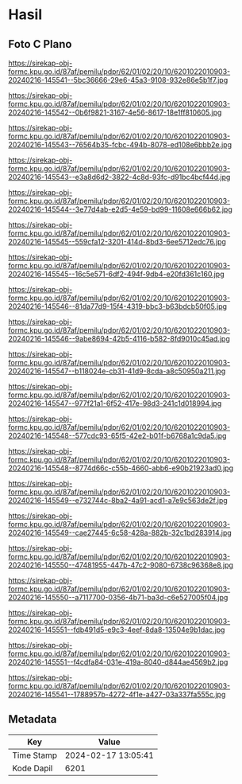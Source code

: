 # Hasil

## Foto C Plano

https://sirekap-obj-formc.kpu.go.id/87af/pemilu/pdpr/62/01/02/20/10/6201022010903-20240216-145541--5bc36666-29e6-45a3-9108-932e86e5b1f7.jpg

https://sirekap-obj-formc.kpu.go.id/87af/pemilu/pdpr/62/01/02/20/10/6201022010903-20240216-145542--0b6f9821-3167-4e56-8617-18e1ff810605.jpg

https://sirekap-obj-formc.kpu.go.id/87af/pemilu/pdpr/62/01/02/20/10/6201022010903-20240216-145543--76564b35-fcbc-494b-8078-ed108e6bbb2e.jpg

https://sirekap-obj-formc.kpu.go.id/87af/pemilu/pdpr/62/01/02/20/10/6201022010903-20240216-145543--e3a8d6d2-3822-4c8d-93fc-d91bc4bcf44d.jpg

https://sirekap-obj-formc.kpu.go.id/87af/pemilu/pdpr/62/01/02/20/10/6201022010903-20240216-145544--3e77d4ab-e2d5-4e59-bd99-11608e666b62.jpg

https://sirekap-obj-formc.kpu.go.id/87af/pemilu/pdpr/62/01/02/20/10/6201022010903-20240216-145545--559cfa12-3201-414d-8bd3-6ee5712edc76.jpg

https://sirekap-obj-formc.kpu.go.id/87af/pemilu/pdpr/62/01/02/20/10/6201022010903-20240216-145545--16c5e571-6df2-494f-9db4-e20fd361c160.jpg

https://sirekap-obj-formc.kpu.go.id/87af/pemilu/pdpr/62/01/02/20/10/6201022010903-20240216-145546--81da77d9-15f4-4319-bbc3-b63bdcb50f05.jpg

https://sirekap-obj-formc.kpu.go.id/87af/pemilu/pdpr/62/01/02/20/10/6201022010903-20240216-145546--9abe8694-42b5-4116-b582-8fd9010c45ad.jpg

https://sirekap-obj-formc.kpu.go.id/87af/pemilu/pdpr/62/01/02/20/10/6201022010903-20240216-145547--b118024e-cb31-41d9-8cda-a8c50950a211.jpg

https://sirekap-obj-formc.kpu.go.id/87af/pemilu/pdpr/62/01/02/20/10/6201022010903-20240216-145547--977f21a1-6f52-417e-98d3-241c1d018994.jpg

https://sirekap-obj-formc.kpu.go.id/87af/pemilu/pdpr/62/01/02/20/10/6201022010903-20240216-145548--577cdc93-65f5-42e2-b01f-b6768a1c9da5.jpg

https://sirekap-obj-formc.kpu.go.id/87af/pemilu/pdpr/62/01/02/20/10/6201022010903-20240216-145548--8774d66c-c55b-4660-abb6-e90b21923ad0.jpg

https://sirekap-obj-formc.kpu.go.id/87af/pemilu/pdpr/62/01/02/20/10/6201022010903-20240216-145549--e732744c-8ba2-4a91-acd1-a7e9c563de2f.jpg

https://sirekap-obj-formc.kpu.go.id/87af/pemilu/pdpr/62/01/02/20/10/6201022010903-20240216-145549--cae27445-6c58-428a-882b-32c1bd283914.jpg

https://sirekap-obj-formc.kpu.go.id/87af/pemilu/pdpr/62/01/02/20/10/6201022010903-20240216-145550--47481955-447b-47c2-9080-6738c96368e8.jpg

https://sirekap-obj-formc.kpu.go.id/87af/pemilu/pdpr/62/01/02/20/10/6201022010903-20240216-145550--a7117700-0356-4b71-ba3d-c6e527005f04.jpg

https://sirekap-obj-formc.kpu.go.id/87af/pemilu/pdpr/62/01/02/20/10/6201022010903-20240216-145551--fdb491d5-e9c3-4eef-8da8-13504e9b1dac.jpg

https://sirekap-obj-formc.kpu.go.id/87af/pemilu/pdpr/62/01/02/20/10/6201022010903-20240216-145551--f4cdfa84-031e-419a-8040-d844ae4569b2.jpg

https://sirekap-obj-formc.kpu.go.id/87af/pemilu/pdpr/62/01/02/20/10/6201022010903-20240216-145541--1788957b-4272-4f1e-a427-03a337fa555c.jpg


## Metadata

| Key        | Value               |
| ---------- | ------------------- |
| Time Stamp | 2024-02-17 13:05:41 |
| Kode Dapil | 6201                |



